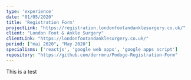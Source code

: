 ```yaml
---
type: 'experience'
date: "01/05/2020"
title: 'Registration Form'
projectLink: "https://registration.londonfootandanklesurgery.co.uk/"
client: "London Foot & Ankle Surgery"
clientLink: "https://londonfootandanklesurgery.co.uk/"
period: ["mai 2020", "May 2020"]
specialisms: ['reactjs', 'google web apps', 'google apps script']
repository: "https://github.com/derrmru/Podogo-Registration-Form"
---
```


This is a test